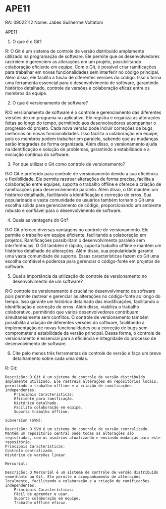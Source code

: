 # APE11

RA: 09022112
Nome: Jabes Guilherme Voltatoni

APE11

1. O que é o Git?

 R: O Git é um sistema de controle de versão distribuído amplamente utilizado na programação de software. Ele permite que os desenvolvedores rastreiem e gerenciem as alterações em um projeto, possibilitando colaboração eficiente em equipe. Com o Git, é possível criar ramificações para trabalhar em novas funcionalidades sem interferir no código principal. Além disso, ele facilita a fusão de diferentes versões do código. Isso o torna uma ferramenta essencial para o desenvolvimento de software, garantindo histórico detalhado, controle de versões e colaboração eficaz entre os membros da equipe.

2. O que é versionamento de software?

 R:O versionamento de software é o controle e gerenciamento das diferentes versões de um programa ou aplicativo. Ele registra e organiza as alterações feitas ao longo do tempo, permitindo aos desenvolvedores acompanhar o progresso do projeto. Cada nova versão pode incluir correções de bugs, melhorias ou novas funcionalidades. Isso facilita a colaboração em equipe, pois os membros podem trabalhar em paralelo, sabendo que as mudanças serão integradas de forma organizada. Além disso, o versionamento ajuda na identificação e solução de problemas, garantindo a estabilidade e a evolução contínua do software.

3. Por que utilizar o Git como controle de versionamento?

 R:O Git é preferido para controle de versionamento devido a sua eficiência e flexibilidade. Ele permite rastrear alterações de forma precisa, facilita a colaboração entre equipes, suporta o trabalho offline e oferece a criação de ramificações para desenvolvimento paralelo. Além disso, o Git mantém um histórico detalhado, facilitando a identificação e correção de erros. Sua popularidade e vasta comunidade de usuários também tornam o Git uma escolha sólida para gerenciamento de código, proporcionando um ambiente robusto e confiável para o desenvolvimento de software.

4. Quais as vantagens do Git?

 R:O Git oferece diversas vantagens no controle de versionamento. Ele permite o trabalho em equipe eficiente, facilitando a colaboração em projetos. Ramificações possibilitam o desenvolvimento paralelo sem interferências. O Git também é rápido, suporta trabalho offline e mantém um histórico detalhado de alterações. Além disso, sua popularidade garante uma vasta comunidade de suporte. Essas características fazem do Git uma escolha confiável e poderosa para gerenciar o código-fonte em projetos de software.

5. Qual a importância da utilização do controle de versionamento no
desenvolvimento de um software?

 R:O controle de versionamento é crucial no desenvolvimento de software pois permite rastrear e gerenciar as alterações no código-fonte ao longo do tempo. Isso garante um histórico detalhado das modificações, facilitando a identificação e correção de erros. Além disso, viabiliza o trabalho colaborativo, permitindo que vários desenvolvedores contribuam simultaneamente sem conflitos. O controle de versionamento também possibilita a criação de diferentes versões do software, facilitando a implementação de novas funcionalidades ou a correção de bugs sem comprometer a estabilidade da versão principal. Dessa forma, o controle de versionamento é essencial para a eficiência e integridade do processo de desenvolvimento de software.

6. Cite pelo menos três ferramentas de controle de versão e faça um breve
detalhamento sobre cada uma delas.

 R: Git:

    Descrição: O Git é um sistema de controle de versão distribuído amplamente utilizado. Ele rastreia alterações em repositórios locais, permitindo o trabalho offline e a criação de ramificações independentes.
        Principais Características:
        Eficiente para ramificação.
        Histórico detalhado.
        Facilita colaboração em equipe.
        Suporta trabalho offline.

    Subversion (SVN):

    Descrição: O SVN é um sistema de controle de versão centralizado. Mantém um repositório central onde todas as alterações são registradas, com os usuários atualizando e enviando mudanças para este repositório.
    Principais Características:
    Controle centralizado.
    Histórico de versões linear.
    
    Mercurial:

    Descrição: O Mercurial é um sistema de controle de versão distribuído semelhante ao Git. Ele permite o acompanhamento de alterações localmente, facilitando a colaboração e a criação de ramificações independentes.
        Principais Características:
        Fácil de aprender e usar.
        Suporta colaboração em equipe.
        Trabalho offline eficaz.